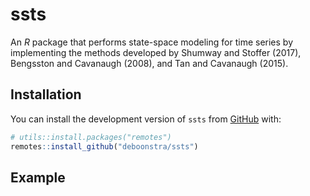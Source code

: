 
<!-- README.md is generated from README.Rmd. Please edit that file -->

# ssts

<!-- badges: start -->
<!-- badges: end -->

An *R* package that performs state-space modeling for time series by
implementing the methods developed by Shumway and Stoffer (2017),
Bengsston and Cavanaugh (2008), and Tan and Cavanaugh (2015).

## Installation

You can install the development version of `ssts` from
[GitHub](https://github.com/deboonstra/ssts) with:

``` r
# utils::install.packages("remotes")
remotes::install_github("deboonstra/ssts")
```

## Example
